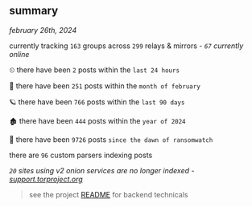 
## summary
_february 26th, 2024_

currently tracking `163` groups across `299` relays & mirrors - _`67` currently online_

⏲ there have been `2` posts within the `last 24 hours`

🦈 there have been `251` posts within the `month of february`

🪐 there have been `766` posts within the `last 90 days`

🏚 there have been `444` posts within the `year of 2024`

🦕 there have been `9726` posts `since the dawn of ransomwatch`

there are `96` custom parsers indexing posts

_`20` sites using v2 onion services are no longer indexed - [support.torproject.org](https://support.torproject.org/onionservices/v2-deprecation/)_

> see the project [README](https://github.com/joshhighet/ransomwatch#ransomwatch--) for backend technicals
